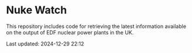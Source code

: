# Nuke Watch

This repository includes code for retrieving the latest information available on the output of EDF nuclear power plants in the UK.

Last updated: 2024-12-29 22:12
